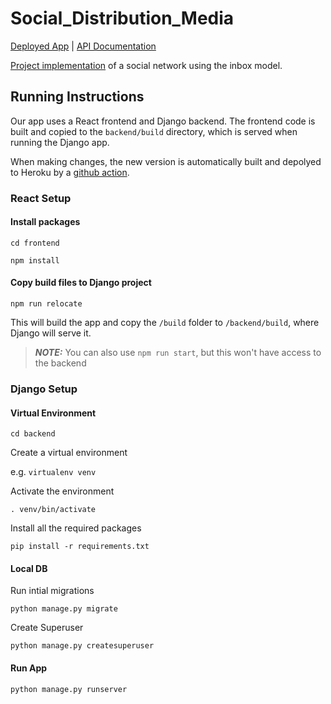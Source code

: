 # Social_Distribution_Media

[Deployed App](https://social-distribution-media.herokuapp.com/) | [API Documentation](https://social-distribution-media.herokuapp.com/api/schema/swagger-ui/)

[Project implementation](https://github.com/abramhindle/CMPUT404-project-socialdistribution/blob/master/project.org) of a social network using the inbox model.

## Running Instructions

Our app uses a React frontend and Django backend. The frontend code is built and copied to the `backend/build` directory, which is served when running the Django app.

When making changes, the new version is automatically built and depolyed to Heroku by a [github action](https://github.com/Too-Hot-To-Hindle/Social_Distribution_Media/blob/main/.github/workflows/heroku.yml).

### React Setup

#### Install packages

`cd frontend`

`npm install`

#### Copy build files to Django project

`npm run relocate`

This will build the app and copy the `/build` folder to `/backend/build`, where Django will serve it.

> **_NOTE:_** You can also use `npm run start`, but this won't have access to the backend

### Django Setup

#### Virtual Environment

`cd backend`

Create a virtual environment

e.g. `virtualenv venv`

Activate the environment

`. venv/bin/activate`

Install all the required packages

`pip install -r requirements.txt`

#### Local DB

Run intial migrations

`python manage.py migrate`

Create Superuser

`python manage.py createsuperuser`

#### Run App

`python manage.py runserver`